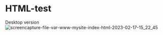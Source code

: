 # HTML-test
Desktop version
![screencapture-file-var-www-mysite-index-html-2023-02-17-15_22_45](https://user-images.githubusercontent.com/123532079/219612179-82f1797e-91cf-4379-ab3c-2d6add34a53f.png)

